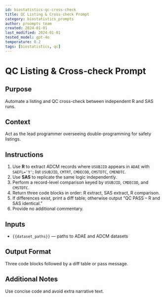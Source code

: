 ```yaml
---
id: biostatistics-qc-cross-check
title: QC Listing & Cross-check Prompt
category: biostatistics_prompts
author: proompts team
created: 2024-01-01
last_modified: 2024-01-01
tested_model: gpt-4o
temperature: 0.2
tags: [biostatistics, qc]
---
```


# QC Listing & Cross-check Prompt

## Purpose

Automate a listing and QC cross-check between independent R and SAS runs.

## Context

Act as the lead programmer overseeing double-programming for safety listings.

## Instructions

1. Use **R** to extract ADCM records where `USUBJID` appears in `ADAE` with `SAEFL='Y'`; list `USUBJID`, `CMTRT`, `CMDECOD`, `CMSTDTC`, `CMENDTC`.
1. Use **SAS** to replicate the same logic independently.
1. Perform a record-level comparison keyed by `USUBJID`, `CMDECOD`, and `CMSTDTC`.
1. Return three code blocks in order: R extract, SAS extract, R comparison.
1. If differences exist, print a diff table; otherwise output “QC PASS – R and SAS identical.”
1. Provide no additional commentary.

## Inputs

- `{{dataset_paths}}` — paths to ADAE and ADCM datasets

## Output Format

Three code blocks followed by a diff table or pass message.

## Additional Notes

Use concise code and avoid extra narrative text.
